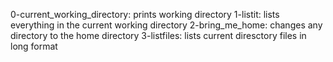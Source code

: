 0-current_working_directory: prints working directory
1-listit: lists everything in the current working directory
2-bring_me_home: changes any directory to the home directory
3-listfiles: lists current diresctory files in long format
